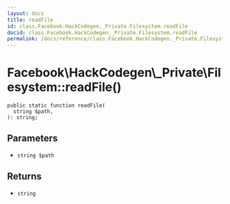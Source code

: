 ```yaml
---
layout: docs
title: readFile
id: class.Facebook.HackCodegen._Private.Filesystem.readFile
docid: class.Facebook.HackCodegen._Private.Filesystem.readFile
permalink: /docs/reference/class.Facebook.HackCodegen._Private.Filesystem.readFile.md
---
```

# Facebook\\HackCodegen\\_Private\\Filesystem::readFile()




``` Hack
public static function readFile(
  string $path,
): string;
```




## Parameters




* ` string $path `




## Returns




- ` string `
